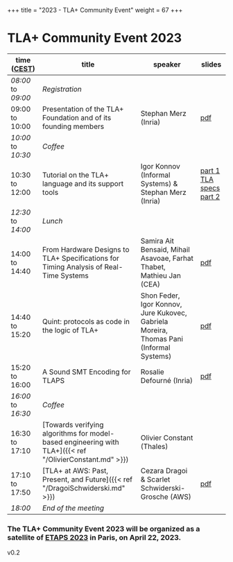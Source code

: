 +++
title = "2023 - TLA+ Community Event"
weight = 67
+++

# TLA+ Community Event 2023


time ([CEST](https://www.timeanddate.com/time/zone/france/paris))  | title  | speaker | slides |
------|--------|---------|--------
_08:00_ to _09:00_| *Registration* |
09:00 to 10:00 | Presentation of the TLA+ Foundation and of its founding members | Stephan Merz (Inria) | [pdf](/2023/announcement.pdf)  |
_10:00_ to _10:30_|	*Coffee* |
10:30 to 12:00 | Tutorial on the TLA+ language and its support tools | Igor Konnov (Informal Systems) & Stephan Merz (Inria) | [part 1](/2023/tutorial-merz.pdf) [TLA specs](/2023/tutorial-merz-specs.zip) [part 2](/2023/tutorial-konnov.pdf) |
_12:30_ to _14:00_|	*Lunch* |
14:00 to 14:40 | From Hardware Designs to TLA+ Specifications for Timing Analysis of Real-Time Systems | Samira Ait Bensaid, Mihail Asavoae, Farhat Thabet, Mathieu Jan (CEA) | [pdf](/2023/AitBensaid.pdf) |
14:40 to 15:20 | Quint: protocols as code in the logic of TLA+ | Shon Feder, Igor Konnov, Jure Kukovec, Gabriela Moreira, Thomas Pani (Informal Systems) | [pdf](/2023/Konnov.pdf) |
15:20 to 16:00 | A Sound SMT Encoding for TLAPS | Rosalie Defourné (Inria) | [pdf](/2023/Defourne.pdf) |
_16:00_ to _16:30_|	*Coffee* |
16:30 to 17:10 | [Towards verifying algorithms for model-based engineering with TLA+]({{< ref "/OlivierConstant.md" >}}) | Olivier Constant (Thales) | |
17:10 to 17:50 | [TLA+ at AWS: Past, Present, and Future]({{< ref "/DragoiSchwiderski.md" >}}) | Cezara Dragoi & Scarlet Schwiderski-Grosche (AWS) | [pdf](/2023/DragoiSchwiderski.pdf) |
_18:00_ | *End of the meeting* |



### The TLA+ Community Event 2023 will be organized as a satellite of [ETAPS 2023](https://etaps.org/) in Paris, on April 22, 2023.

v0.2
